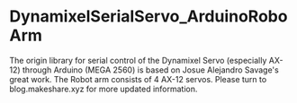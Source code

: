# DynamixelSerialServo_ArduinoRoboArm
The origin library for serial control of the Dynamixel Servo (especially AX-12) through Arduino (MEGA 2560) is based on Josue Alejandro Savage's great work.
The Robot arm consists of 4 AX-12 servos. Please turn to blog.makeshare.xyz for more updated information.
